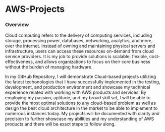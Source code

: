 # AWS-Projects
### Overview

Cloud computing refers to the delivery of computing services, including storage, processing power, databases, networking, analytics, and more, over the internet. Instead of owning and maintaining physical servers and infrastructure, users can access these resources on-demand from cloud service providers. It is my job to provide solutions is scalable, flexible, cost-effectiveness, and allows organizations to focus on their core business without the burden of managing hardware.

In my GitHub Repository, I will demonstrate Cloud-based projects utilizing the latest techonologies that I have successfully implemented in the testing, development, and production environment and showcase my technical experience related with working with AWS products and services. By employing my passion, aptitude, and my broad skill set, I will be able to provide the most optimal solutions to any cloud-based problem as well as design the best cloud architecture in the market to be able to implement to numerous instances today. My projects will be documented with clarity and precision to further showcase my abilities and my understanding of AWS products and there will be exact steps to follow along.
